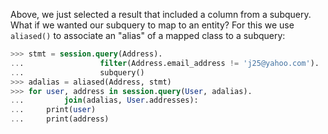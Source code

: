 Above, we just selected a result that included a column from a subquery. What if we wanted our subquery to map to an entity? For this we use `aliased()` to associate an "alias" of a mapped class to a subquery:
    
```sql    
>>> stmt = session.query(Address).
...                 filter(Address.email_address != 'j25@yahoo.com').
...                 subquery()
>>> adalias = aliased(Address, stmt)
>>> for user, address in session.query(User, adalias).
...         join(adalias, User.addresses):
...     print(user)
...     print(address)
```    
    
